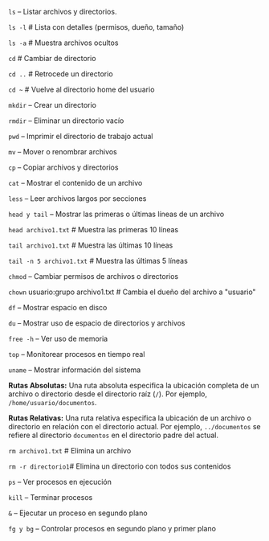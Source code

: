 `ls` – Listar archivos y directorios.

`ls -l` # Lista con detalles (permisos, dueño, tamaño)

`ls -a` # Muestra archivos ocultos

`cd`    # Cambiar de directorio

`cd ..` # Retrocede un directorio

`cd ~`  # Vuelve al directorio home del usuario

`mkdir` – Crear un directorio

`rmdir` – Eliminar un directorio vacío

`pwd`   – Imprimir el directorio de trabajo actual

`mv`    – Mover o renombrar archivos

`cp`    – Copiar archivos y directorios

`cat` – Mostrar el contenido de un archivo

`less` – Leer archivos largos por secciones

`head y tail` – Mostrar las primeras o últimas líneas de un archivo

`head archivo1.txt` # Muestra las primeras 10 líneas

`tail archivo1.txt` # Muestra las últimas 10 líneas

`tail -n 5 archivo1.txt` # Muestra las últimas 5 líneas

`chmod` – Cambiar permisos de archivos o directorios

`chown` usuario:grupo archivo1.txt # Cambia el dueño del
archivo a "usuario"

`df` – Mostrar espacio en disco

`du` – Mostrar uso de espacio de directorios y archivos

`free -h` – Ver uso de memoria

`top` – Monitorear procesos en tiempo real

`uname` – Mostrar información del sistema

**Rutas Absolutas:**
Una ruta absoluta especifica la ubicación completa de un archivo o directorio desde el directorio raíz (`/`). Por ejemplo, `/home/usuario/documentos`.

**Rutas Relativas:**
Una ruta relativa especifica la ubicación de un archivo o directorio en relación con el directorio actual. Por ejemplo, `../documentos` se refiere al directorio `documentos` en el directorio padre del actual.

`rm archivo1.txt`  # Elimina un archivo

`rm -r directorio1`# Elimina un directorio con todos sus contenidos

`ps` – Ver procesos en ejecución

`kill` – Terminar procesos

`&` – Ejecutar un proceso en segundo plano

`fg y bg` – Controlar procesos en segundo plano y primer plano
